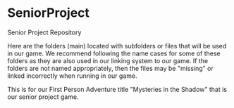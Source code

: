 SeniorProject
=============

Senior Project Repository

Here are the folders (main) located with subfolders or files that will be used in our game. 
We recommend following the name cases for some of these
folders as they are also used in our linking system to our game. If the folders are not named appropriately, then
the files may be "missing" or linked incorrectly when running in our game. 

This is for our First Person Adventure title "Mysteries in the Shadow" that is our senior project game. 
